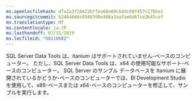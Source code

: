 ```yaml
---
ms.openlocfilehash: dfa2a3f18422bffea60e89cbddc60f457c176be2
ms.sourcegitcommit: b2464064c0566590e486a3aafae6d67ce2645cef
ms.translationtype: MT
ms.contentlocale: ja-JP
ms.lasthandoff: 07/15/2019
ms.locfileid: "68210682"
---
```

SQL Server Data Tools は、itanium はサポートされていません\-ベースのコンピューター。 ただし、SQL Server Data Tools は、x64 の使用可能なサポート\-ベースのコンピューター。 SQL Server のサンプル データベースを Itanium に展開されているかどうか\-ベースのコンピューターでは、BI Development Studio を使用して、x86\-ベースまたは x64\-ベースのコンピューターを修正して、サンプルを実行します。
